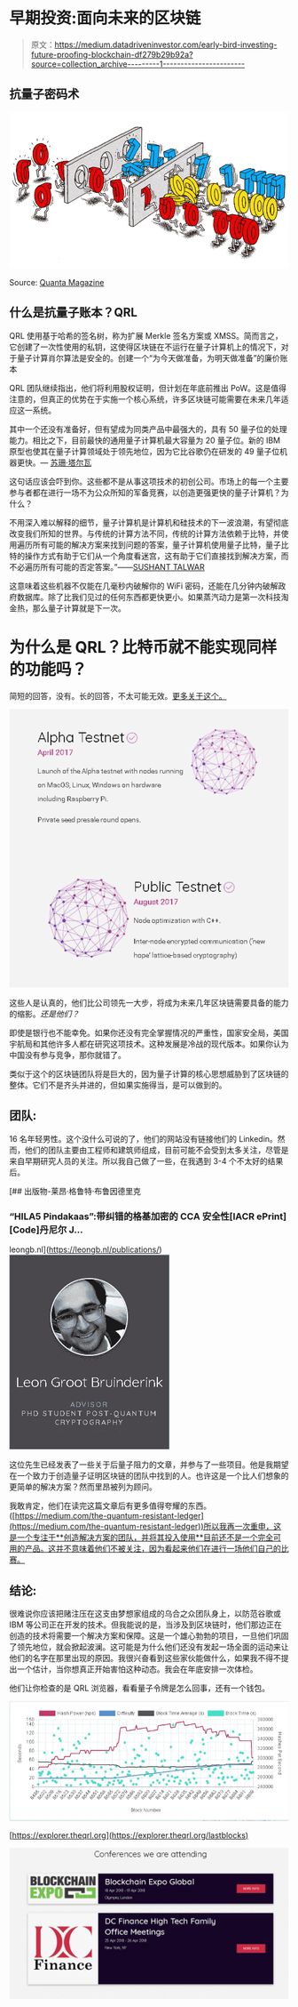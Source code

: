 # 早期投资:面向未来的区块链

> 原文：<https://medium.datadriveninvestor.com/early-bird-investing-future-proofing-blockchain-df279b29b92a?source=collection_archive---------1----------------------->

## 抗量子密码术

![](img/939428f3392694f9d3920079edf0659e.png)

Source: [Quanta Magazine](https://www.quantamagazine.org/computings-search-for-the-best-quantum-questions-20160602/)

## 什么是抗量子账本？QRL

QRL 使用基于哈希的签名树，称为扩展 Merkle 签名方案或 XMSS。简而言之，它创建了一次性使用的私钥，这使得区块链在不运行在量子计算机上的情况下，对于量子计算肖尔算法是安全的。创建一个“为今天做准备，为明天做准备”的廉价账本

QRL 团队继续指出，他们将利用股权证明，但计划在年底前推出 PoW。这是值得注意的，但真正的优势在于实施一个核心系统，许多区块链可能需要在未来几年适应这一系统。

其中一个还没有准备好，但有望成为同类产品中最强大的，具有 50 量子位的处理能力。相比之下，目前最快的通用量子计算机最大容量为 20 量子位。新的 IBM 原型也使其在量子计算领域处于领先地位，因为它比谷歌仍在研发的 49 量子位机器更快。— [苏珊·塔尔瓦](https://www.dailyo.in/user/13205/sushanttalwar)

这句话应该会吓到你。这些都不是从事这项技术的初创公司。市场上的每一个主要参与者都在进行一场不为公众所知的军备竞赛，以创造更强更快的量子计算机？为什么？

不用深入难以解释的细节，量子计算机是计算机和硅技术的下一波浪潮，有望彻底改变我们所知的世界。与传统的计算方法不同，传统的计算方法依赖于比特，并使用遍历所有可能的解决方案来找到问题的答案，量子计算机使用量子比特，量子比特的操作方式有助于它们从一个角度看迷宫，这有助于它们直接找到解决方案，而不必遍历所有可能的否定答案。”——[SUSHANT TALWAR](https://www.dailyo.in/user/13205/sushanttalwar)

这意味着这些机器不仅能在几毫秒内破解你的 WiFi 密码，还能在几分钟内破解政府数据库。除了比我们见过的任何东西都更快更小。如果蒸汽动力是第一次科技淘金热，那么量子计算就是下一次。

# 为什么是 QRL？比特币就不能实现同样的功能吗？

简短的回答，没有。长的回答，不太可能无效。[更多关于这个。](https://theqrl.org/faq/coinsupdate/)

![](img/64374aacb59c8228fc2f134f4cf8fac1.png)

这些人是认真的，他们比公司领先一大步，将成为未来几年区块链需要具备的能力的缩影。*还是他们？*

即使是银行也不能幸免。如果你还没有完全掌握情况的严重性，国家安全局，美国宇航局和其他许多人都在研究这项技术。这种发展是冷战的现代版本。如果你认为中国没有参与竞争，那你就错了。

类似于这个的区块链团队将是巨大的，因为量子计算的核心思想威胁到了区块链的整体。它们不是齐头并进的，但如果实施得当，是可以做到的。

## 团队:

16 名年轻男性。这个没什么可说的了，他们的网站没有链接他们的 Linkedin。然而，他们的团队主要由工程师和建筑师组成，目前可能不会受到太多关注，尽管是来自早期研究人员的关注。所以我自己做了一些，在我遇到 3-4 个不太好的结果后。

 [## 出版物-莱昂·格鲁特·布鲁因德里克

### “HILA5 Pindakaas”:带纠错的格基加密的 CCA 安全性[IACR ePrint][Code]丹尼尔 J…

leongb.nl](https://leongb.nl/publications/) ![](img/cf43e9e7b94305149c3b14c65385125a.png)

这位先生已经发表了一些关于后量子阻力的文章，并参与了一些项目。他是我期望在一个致力于创造量子证明区块链的团队中找到的人。也许这是一个比人们想象的更简单的解决方案？然而里昂被列为顾问。

我敢肯定，他们在读完这篇文章后有更多值得夸耀的东西。([https://medium.com/the-quantum-resistant-ledger](https://medium.com/the-quantum-resistant-ledger))所以我再一次重申，这是一个专注于**创造解决方案的团队，并将其投入使用**目前还不是一个完全可用的产品。这并不意味着他们不被关注，因为看起来他们在进行一场他们自己的比赛。

## 结论:

很难说你应该把赌注压在这支由梦想家组成的乌合之众团队身上，以防范谷歌或 IBM 等公司正在开发的技术。但我能说的是，当涉及到区块链时，他们那边正在创造的技术将需要一个解决方案和保障。这是一个雄心勃勃的项目，一旦他们巩固了领先地位，就会掀起波澜。这可能是为什么他们还没有发起一场全面的运动来让他们的名字在那里出现的原因。我很兴奋看到这些家伙能做什么，如果我不得不提出一个估计，当你想真正开始害怕这种动态。我会在年底安排一次体检。

他们让你检查的是 QRL 浏览器，看看量子令牌是怎么回事，还有一个钱包。

![](img/47cc74eaf68e7bf01ee28909cd00e383.png)

[https://explorer.theqrl.org](https://explorer.theqrl.org/lastblocks)

![](img/9877f4794cfcb521b2b189e763aaf425.png)